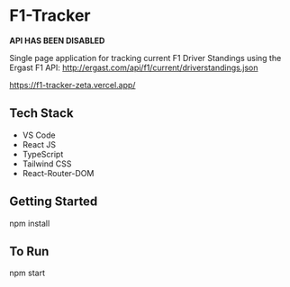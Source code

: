 # F1-Tracker

**API HAS BEEN DISABLED**

Single page application for tracking current F1 Driver Standings using the Ergast F1 API: http://ergast.com/api/f1/current/driverstandings.json

https://f1-tracker-zeta.vercel.app/

## Tech Stack

- VS Code
- React JS
- TypeScript
- Tailwind CSS
- React-Router-DOM

## Getting Started

npm install

## To Run

npm start
